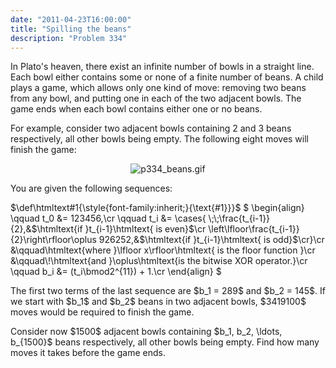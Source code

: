 ```yaml
---
date: "2011-04-23T16:00:00"
title: "Spilling the beans"
description: "Problem 334"
---
```


<p>In Plato's heaven, there exist an infinite number of bowls in a straight line.
Each bowl either contains some or none of a finite number of beans.
A child plays a game, which allows only one kind of move: removing two beans from any bowl, and putting one in each of the two adjacent bowls. The game ends when each bowl contains either one or no beans.</p>
<p>For example, consider two adjacent bowls containing 2 and 3 beans respectively, all other bowls being empty. The following eight moves will finish the game:</p>
<div align="center"><img alt="p334_beans.gif" class="dark_img" src="/images/p334_beans.gif"/></div>
<p>You are given the following sequences:</p>
<p>
$\def\htmltext#1{\style{font-family:inherit;}{\text{#1}}}$
$
\begin{align}
\qquad t_0 &amp;= 123456,\cr
\qquad t_i &amp;= \cases{
\;\;\frac{t_{i-1}}{2},&amp;$\htmltext{if }t_{i-1}\htmltext{ is even}$\cr
\left\lfloor\frac{t_{i-1}}{2}\right\rfloor\oplus 926252,&amp;$\htmltext{if }t_{i-1}\htmltext{ is odd}$\cr}\cr
&amp;\qquad\htmltext{where }\lfloor x\rfloor\htmltext{ is the floor function }\cr
&amp;\qquad\!\htmltext{and }\oplus\htmltext{is the bitwise XOR operator.}\cr
\qquad b_i &amp;= (t_i\bmod2^{11}) + 1.\cr
\end{align}
$
</p>
<p>The first two terms of the last sequence are $b_1 = 289$ and $b_2 = 145$.
If we start with $b_1$ and $b_2$ beans in two adjacent bowls, $3419100$ moves would be required to finish the game.</p>
<p>Consider now $1500$ adjacent bowls containing $b_1, b_2, \ldots, b_{1500}$ beans respectively, all other bowls being empty. Find how many moves it takes before the game ends.</p>

